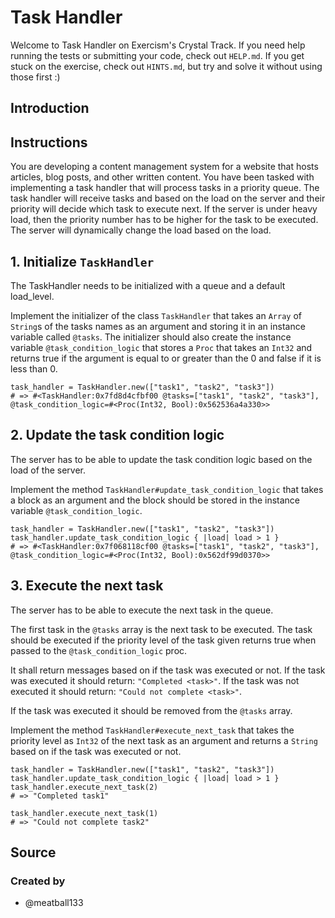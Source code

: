 # Task Handler

Welcome to Task Handler on Exercism's Crystal Track.
If you need help running the tests or submitting your code, check out `HELP.md`.
If you get stuck on the exercise, check out `HINTS.md`, but try and solve it without using those first :)

## Introduction

## Instructions

You are developing a content management system for a website that hosts articles, blog posts, and other written content. 
You have been tasked with implementing a task handler that will process tasks in a priority queue.
The task handler will receive tasks and based on the load on the server and their priority will decide which task to execute next.
If the server is under heavy load, then the priority number has to be higher for the task to be executed.
The server will dynamically change the load based on the load.

## 1. Initialize `TaskHandler`

The TaskHandler needs to be initialized with a queue and a default load_level.

Implement the initializer of the class `TaskHandler` that takes an `Array` of `String`s of the tasks names as an argument and storing it in an instance variable called `@tasks`.
The initializer should also create the instance variable `@task_condition_logic` that stores a `Proc` that takes an `Int32` and returns true if the argument is equal to or greater than the 0 and false if it is less than 0.

```crystal
task_handler = TaskHandler.new(["task1", "task2", "task3"])
# => #<TaskHandler:0x7fd8d4cfbf00 @tasks=["task1", "task2", "task3"], @task_condition_logic=#<Proc(Int32, Bool):0x562536a4a330>>
```

## 2. Update the task condition logic

The server has to be able to update the task condition logic based on the load of the server.

Implement the method `TaskHandler#update_task_condition_logic` that takes a block as an argument and the block should be stored in the instance variable `@task_condition_logic`.

```crystal
task_handler = TaskHandler.new(["task1", "task2", "task3"])
task_handler.update_task_condition_logic { |load| load > 1 }
# => #<TaskHandler:0x7f068118cf00 @tasks=["task1", "task2", "task3"], @task_condition_logic=#<Proc(Int32, Bool):0x562df99d0370>>
```

## 3. Execute the next task

The server has to be able to execute the next task in the queue.

The first task in the `@tasks` array is the next task to be executed.
The task should be executed if the priority level of the task given returns true when passed to the `@task_condition_logic` proc.

It shall return messages based on if the task was executed or not.
If the task was executed it should return: `"Completed <task>"`.
If the task was not executed it should return: `"Could not complete <task>"`.

If the task was executed it should be removed from the `@tasks` array.

Implement the method `TaskHandler#execute_next_task` that takes the priority level as `Int32` of the next task as an argument and returns a `String` based on if the task was executed or not.

```crystal
task_handler = TaskHandler.new(["task1", "task2", "task3"])
task_handler.update_task_condition_logic { |load| load > 1 }
task_handler.execute_next_task(2)
# => "Completed task1"

task_handler.execute_next_task(1)
# => "Could not complete task2"
```

## Source

### Created by

- @meatball133